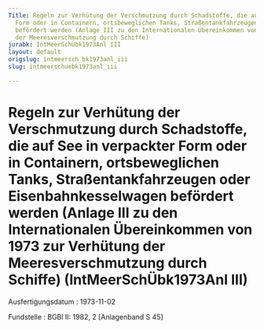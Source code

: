 ```yaml
---
Title: Regeln zur Verhütung der Verschmutzung durch Schadstoffe, die auf See in verpackter
  Form oder in Containern, ortsbeweglichen Tanks, Straßentankfahrzeugen oder Eisenbahnkesselwagen
  befördert werden (Anlage III zu den Internationalen Übereinkommen von 1973 zur Verhütung
  der Meeresverschmutzung durch Schiffe)
jurabk: IntMeerSchÜbk1973Anl III
layout: default
origslug: intmeersch_bk1973anl_iii
slug: intmeerschuebk1973anl_iii

---
```


# Regeln zur Verhütung der Verschmutzung durch Schadstoffe, die auf See in verpackter Form oder in Containern, ortsbeweglichen Tanks, Straßentankfahrzeugen oder Eisenbahnkesselwagen befördert werden (Anlage III zu den Internationalen Übereinkommen von 1973 zur Verhütung der Meeresverschmutzung durch Schiffe) (IntMeerSchÜbk1973Anl III)

Ausfertigungsdatum
:   1973-11-02

Fundstelle
:   BGBl II: 1982, 2 [Anlagenband S 45]

